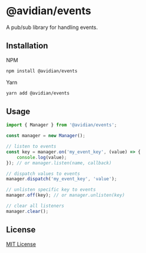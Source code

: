 # @avidian/events

A pub/sub library for handling events.

## Installation

NPM

```sh
npm install @avidian/events
```

Yarn

```sh
yarn add @avidian/events
```

## Usage

```javascript
import { Manager } from '@avidian/events';

const manager = new Manager();

// listen to events
const key = manager.on('my_event_key', (value) => {
    console.log(value);
}); // or manager.listen(name, callback)

// dispatch values to events
manager.dispatch('my_event_key', 'value');

// unlisten specific key to events
manager.off(key); // or manager.unlisten(key)

// clear all listeners
manager.clear();

```

## License

[MIT License](https://github.com/avidianity/events/blob/master/LICENSE)
